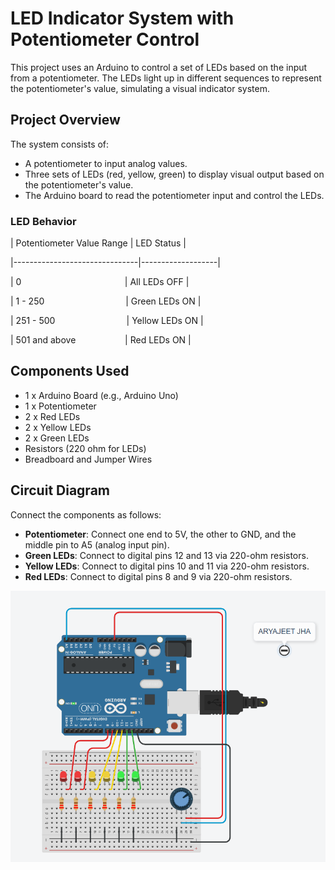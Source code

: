 # LED Indicator System with Potentiometer Control

This project uses an Arduino to control a set of LEDs based on the input from a potentiometer. The LEDs light up in different sequences to represent the potentiometer's value, simulating a visual indicator system.

## Project Overview

The system consists of:
- A potentiometer to input analog values.
- Three sets of LEDs (red, yellow, green) to display visual output based on the potentiometer's value.
- The Arduino board to read the potentiometer input and control the LEDs.

### LED Behavior

| Potentiometer Value Range | LED Status        |

|-------------------------------|-------------------|

| 0&nbsp;&nbsp;&nbsp;&nbsp;&nbsp;&nbsp;&nbsp;&nbsp;&nbsp;&nbsp;&nbsp;&nbsp;&nbsp;&nbsp;&nbsp;&nbsp;&nbsp;&nbsp;&nbsp;&nbsp;&nbsp;&nbsp;&nbsp;&nbsp;&nbsp;&nbsp;&nbsp;&nbsp;&nbsp;&nbsp;&nbsp;&nbsp;&nbsp;&nbsp;&nbsp;&nbsp;&nbsp;&nbsp;&nbsp;&nbsp;&nbsp;&nbsp;| All LEDs OFF      |

| 1 - 250&nbsp;&nbsp;&nbsp;&nbsp;&nbsp;&nbsp;&nbsp;&nbsp;&nbsp;&nbsp;&nbsp;&nbsp;&nbsp;&nbsp;&nbsp;&nbsp;&nbsp;&nbsp;&nbsp;&nbsp;&nbsp;&nbsp;&nbsp;&nbsp;&nbsp;&nbsp;&nbsp;&nbsp;&nbsp;&nbsp;&nbsp;&nbsp;&nbsp;| Green LEDs ON     |

| 251 - 500&nbsp;&nbsp;&nbsp;&nbsp;&nbsp;&nbsp;&nbsp;&nbsp;&nbsp;&nbsp;&nbsp;&nbsp;&nbsp;&nbsp;&nbsp;&nbsp;&nbsp;&nbsp;&nbsp;&nbsp;&nbsp;&nbsp;&nbsp;&nbsp;&nbsp;&nbsp;&nbsp;&nbsp;&nbsp;| Yellow LEDs ON    |

| 501 and above&nbsp;&nbsp;&nbsp;&nbsp;&nbsp;&nbsp;&nbsp;&nbsp;&nbsp;&nbsp;&nbsp;&nbsp;&nbsp;&nbsp;&nbsp;&nbsp;&nbsp;&nbsp;&nbsp;&nbsp;| Red LEDs ON       |


## Components Used

- 1 x Arduino Board (e.g., Arduino Uno)
- 1 x Potentiometer
- 2 x Red LEDs
- 2 x Yellow LEDs
- 2 x Green LEDs
- Resistors (220 ohm for LEDs)
- Breadboard and Jumper Wires

## Circuit Diagram

Connect the components as follows:
- **Potentiometer**: Connect one end to 5V, the other to GND, and the middle pin to A5 (analog input pin).
- **Green LEDs**: Connect to digital pins 12 and 13 via 220-ohm resistors.
- **Yellow LEDs**: Connect to digital pins 10 and 11 via 220-ohm resistors.
- **Red LEDs**: Connect to digital pins 8 and 9 via 220-ohm resistors.


![alt text](image.png)